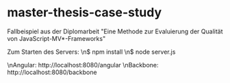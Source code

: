 # master-thesis-case-study
Fallbeispiel aus der Diplomarbeit "Eine Methode zur Evaluierung der Qualität von JavaScript-MV*-Frameworks"

Zum Starten des Servers:
\n$ npm install
\n$ node server.js

\nAngular: http://localhost:8080/angular
\nBackbone: http://localhost:8080/backbone
